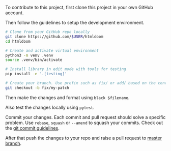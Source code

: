 To contribute to this project, first clone this project in your own GitHub account.

Then follow the guidelines to setup the development environment.

```bash
# Clone from your GitHub repo locally
git clone https://github.com/$USER/htmldoom
cd htmldoom

# Create and activate virtual environment
python3 -m venv .venv
source .venv/bin/activate

# Install library in edit mode with tools for testing
pip install -e '.[testing]'

# Create your branch. Use prefix such as fix/ or add/ based on the contribution type. e.g.
git checkout -b fix/my-patch
```

Then make the changes and format using `black $filename`.

Also test the changes locally using `pytest`.

Commit your changes. Each commit and pull request should solve a specific problem. Use `rebase`, `squash` or `--amend` to squash your commits.
 Check out the [git commit guidelines](https://chris.beams.io/posts/git-commit/).

After that push the changes to your repo and raise a pull request to [master branch](https://github.com/sayanarijit/htmldoom).
